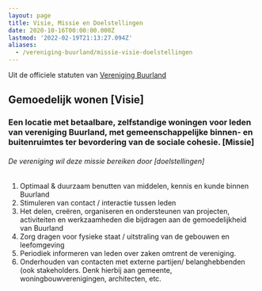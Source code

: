 ```yaml
---
layout: page
title: Visie, Missie en Doelstellingen
date: 2020-10-16T00:00:00.000Z
lastmod: '2022-02-19T21:13:27.094Z'
aliases:
  - /vereniging-buurland/missie-visie-doelstellingen
---
```

Uit de officiele statuten van [Vereniging Buurland](/vereniging-buurland)
## Gemoedelijk wonen [Visie]
### **Een locatie met betaalbare, zelfstandige woningen voor leden van vereniging Buurland, met gemeenschappelijke binnen- en buitenruimtes ter bevordering van de sociale cohesie.**  [Missie] 


###### De vereniging wil deze missie bereiken door [doelstellingen]
1. Optimaal & duurzaam benutten van middelen, kennis en kunde binnen Buurland 
2. Stimuleren van contact / interactie tussen leden 
3. Het delen, creëren, organiseren en ondersteunen van projecten, activiteiten en werkzaamheden die bijdragen aan de gemoedelijkheid van Buurland 
4. Zorg dragen voor fysieke staat / uitstraling van de gebouwen en leefomgeving 
5. Periodiek informeren van leden over zaken omtrent de vereniging.
6. Onderhouden van contacten met externe partijen/ belanghebbenden (ook stakeholders. Denk hierbij aan gemeente, woningbouwverenigingen, architecten, etc.
